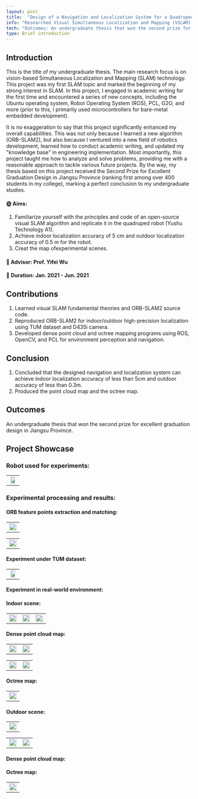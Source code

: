 ```yaml
---
layout: post
title:  "Design of a Navigation and Localization System for a Quadruped Bionic Robot"
info: "Researched Visual Simultaneous Localization and Mapping (VSLAM) techniques for undergraduate thesis project."
tech: "Outcomes: An undergraduate thesis that won the second prize for excellent graduation design in Jiangsu Province."
type: Brief introduction
---
```


## Introduction

This is the title of my undergraduate thesis. The main research focus is on vision-based Simultaneous Localization and Mapping (SLAM) technology. This project was my first SLAM topic and marked the beginning of my strong interest in SLAM. In this project, I engaged in academic writing for the first time and encountered a series of new concepts, including the Ubuntu operating system, Robot Operating System (ROS), PCL, G2O, and more (prior to this, I primarily used microcontrollers for bare-metal embedded development). 

It is no exaggeration to say that this project significantly enhanced my overall capabilities. This was not only because I learned a new algorithm (ORB-SLAM2), but also because I ventured into a new field of robotics development, learned how to conduct academic writing, and updated my "knowledge base" in engineering implementation. Most importantly, this project taught me how to analyze and solve problems, providing me with a reasonable approach to tackle various future projects. By the way, my thesis based on this project received the Second Prize for Excellent Graduation Design in Jiangsu Province (ranking first among over 400 students in my college), marking a perfect conclusion to my undergraduate studies.

#### &#127774; Aims: 

1. Familiarize yourself with the principles and code of an open-source visual SLAM algorithm and replicate it in the quadruped robot (Yushu Technology A1).
2. Achieve indoor localization accuracy of 5 cm and outdoor localization accuracy of 0.5 m for the robot.
3. Creat the map ofexperimental scenes.

#### &#128221; Advisor: Prof. Yifei Wu 

#### &#128197; Duration: Jan. 2021 - Jun. 2021

## Contributions

1. Learned visual SLAM fundamental theories and ORB-SLAM2 source code.
2. Reproduced ORB-SLAM2 for indoor/outdoor high-precision localization using TUM dataset and D435i camera.
3. Developed dense point cloud and octree mapping programs using ROS, OpenCV, and PCL for environment perception and navigation.

## Conclusion

1. Concluded that the designed navigation and localization system can achieve indoor localization accuracy of less than 5cm and outdoor accuracy of less than 0.3m.
2. Produced the point cloud map and the octree map.


## Outcomes
 
An undergraduate thesis that won the second prize for excellent graduation design in Jiangsu Province.

## Project Showcase

### Robot used for experiments:

<table rules="none" align="center">
	<tr>
		<td>
			<center>
				<img src="https://effun.xyz/assets/img/20210113/微信图片_20240908173151.jpg" width="80%" />
				<br/>
				<font color="AAAAAA"></font>
			</center>
		</td>
	</tr>
</table>

### Experimental processing and results:

#### ORB feature points extraction and matching:

<table rules="none" align="center">
	<tr>
		<td>
			<center>
				<img src="https://effun.xyz/assets/img/20210113/筛后.png" width="100%" />
				<br/>
				<font color="AAAAAA"></font>
			</center>
		</td>
	</tr>
</table>

<table rules="none" align="center">
	<tr>
		<td>
			<center>
				<img src="https://effun.xyz/assets/img/20210113/2021-03-21 12-04-06 的屏幕截图.png" width="100%" />
				<br/>
				<font color="AAAAAA"></font>
			</center>
		</td>
	</tr>
</table>

#### Experiment under TUM dataset:

<table rules="none" align="center">
	<tr>
		<td>
			<center>
				<img src="https://effun.xyz/assets/img/20210113/2021-05-07 10-48-21 的屏幕截图.png" width="80%" />
				<br/>
				<font color="AAAAAA"></font>
			</center>
		</td>
	</tr>
</table>

#### Experiment in real-world environment:

#### Indoor scene:

<table rules="none" align="center">
	<tr>
		<td>
			<center>
				<img src="https://effun.xyz/assets/img/20210113/10C0802F3F087825431C7B6603F1505A.jpg" width="100%" />
				<br/>
				<font color="AAAAAA"></font>
			</center>
		</td>
		<td>
			<center>
				<img src="https://effun.xyz/assets/img/20210113/7E14CF3A52AD30588098B3D2C882BFE1.jpg" width="100%" />
				<br/>
				<font color="AAAAAA"></font>
			</center>
		</td>
		<td>
			<center>
				<img src="https://effun.xyz/assets/img/20210113/DBBEB6C8D782568ED1B022148B9EE106.jpg" width="100%" />
				<br/>
				<font color="AAAAAA"></font>
			</center>
		</td>
	</tr>
</table>

#### Dense point cloud map:

<table rules="none" align="center">
	<tr>
		<td>
			<center>
				<img src="https://effun.xyz/assets/img/20210113/2021-05-10 20-18-39 的屏幕截图.png" width="100%" />
				<br/>
				<font color="AAAAAA"></font>
			</center>
		</td>
		<td>
			<center>
				<img src="https://effun.xyz/assets/img/20210113/2021-05-10 20-21-35 的屏幕截图.png" width="100%" />
				<br/>
				<font color="AAAAAA"></font>
			</center>
		</td>
	</tr>
</table>

<table rules="none" align="center">
	<tr>
		<td>
			<center>
				<img src="https://effun.xyz/assets/img/20210113/2021-05-10 20-30-54 的屏幕截图.png" width="100%" />
				<br/>
				<font color="AAAAAA"></font>
			</center>
		</td>
		<td>
			<center>
				<img src="https://effun.xyz/assets/img/20210113/2021-05-10 20-31-08 的屏幕截图.png" width="100%" />
				<br/>
				<font color="AAAAAA"></font>
			</center>
		</td>
	</tr>
</table>

#### Octree map:

<table rules="none" align="center">
	<tr>
		<td>
			<center>
				<img src="https://effun.xyz/assets/img/20210113/2021-05-11 14-51-38 的屏幕截图.png" width="100%" />
				<br/>
				<font color="AAAAAA"></font>
			</center>
		</td>
	</tr>
</table>

#### Outdoor scene:

<table rules="none" align="center">
	<tr>
		<td>
			<center>
				<img src="https://effun.xyz/assets/img/20210113/664C850F1C38F52F9E9B3440DC0B60B6.png" width="100%" />
				<br/>
				<font color="AAAAAA"></font>
			</center>
		</td>
	</tr>
</table>

<table rules="none" align="center">
	<tr>
		<td>
			<center>
				<img src="https://effun.xyz/assets/img/20210113/99F9167659279048C0656C2070CDAC6B.jpg" width="100%" />
				<br/>
				<font color="AAAAAA"></font>
			</center>
		</td>
		<td>
			<center>
				<img src="https://effun.xyz/assets/img/20210113/64472C86F2974A112DDFE1B91D00F51B.jpg" width="100%" />
				<br/>
				<font color="AAAAAA"></font>
			</center>
		</td>
	</tr>
</table>

#### Dense point cloud map:




#### Octree map:

<table rules="none" align="center">
	<tr>
		<td>
			<center>
				<img src="https://effun.xyz/assets/img/20210113/2021-05-12 14-05-44 的屏幕截图.png" width="100%" />
				<br/>
				<font color="AAAAAA"></font>
			</center>
		</td>
	</tr>
</table>